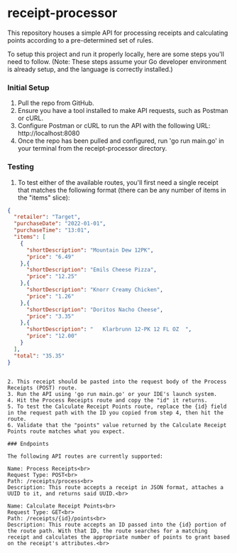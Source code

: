 # receipt-processor

This repository houses a simple API for processing receipts and calculating points according to a pre-determined set of rules.

To setup this project and run it properly locally, here are some steps you'll need to follow. (Note: These steps assume your Go developer environment is already setup, and the language is correctly installed.)

### Initial Setup

1. Pull the repo from GitHub.
2. Ensure you have a tool installed to make API requests, such as Postman or cURL.
3. Configure Postman or cURL to run the API with the following URL: http://localhost:8080
4. Once the repo has been pulled and configured, run 'go run main.go' in your terminal from the receipt-processor directory.

### Testing

1. To test either of the available routes, you'll first need a single receipt that matches the following format (there can be any number of items in the "items" slice):

```json
{
  "retailer": "Target",
  "purchaseDate": "2022-01-01",
  "purchaseTime": "13:01",
  "items": [
    {
      "shortDescription": "Mountain Dew 12PK",
      "price": "6.49"
    },{
      "shortDescription": "Emils Cheese Pizza",
      "price": "12.25"
    },{
      "shortDescription": "Knorr Creamy Chicken",
      "price": "1.26"
    },{
      "shortDescription": "Doritos Nacho Cheese",
      "price": "3.35"
    },{
      "shortDescription": "   Klarbrunn 12-PK 12 FL OZ  ",
      "price": "12.00"
    }
  ],
  "total": "35.35"
}
```
```text

2. This receipt should be pasted into the request body of the Process Receipts (POST) route.
3. Run the API using 'go run main.go' or your IDE's launch system.
4. Hit the Process Receipts route and copy the "id" it returns.
5. To test the Calculate Receipt Points route, replace the {id} field in the request path with the ID you copied from step 4, then hit the route.
6. Validate that the "points" value returned by the Calculate Receipt Points route matches what you expect.

### Endpoints

The following API routes are currently supported:

Name: Process Receipts<br>
Request Type: POST<br>
Path: /receipts/process<br>
Description: This route accepts a receipt in JSON format, attaches a UUID to it, and returns said UUID.<br>

Name: Calculate Receipt Points<br>
Request Type: GET<br>
Path: /receipts/{id}/points<br>
Description: This route accepts an ID passed into the {id} portion of the route path. With that ID, the route searches for a matching receipt and calculates the appropriate number of points to grant based on the receipt's attributes.<br>

